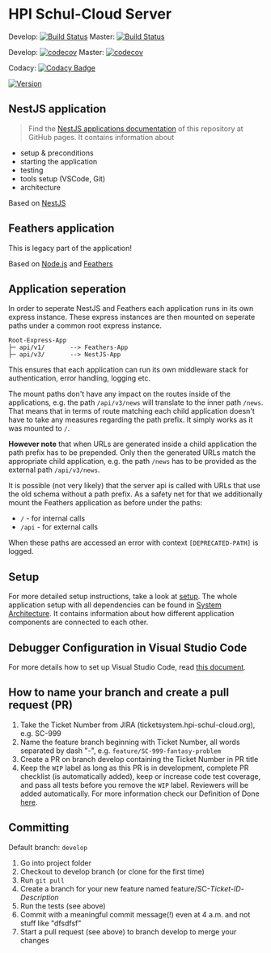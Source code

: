 # HPI Schul-Cloud Server

Develop: [![Build Status](https://travis-ci.com/hpi-schul-cloud/schulcloud-server.svg?branch=develop)](https://travis-ci.com/hpi-schul-cloud/schulcloud-server)
Master: [![Build Status](https://travis-ci.com/hpi-schul-cloud/schulcloud-server.svg?branch=master)](https://travis-ci.com/hpi-schul-cloud/schulcloud-server)

Develop: [![codecov](https://codecov.io/gh/hpi-schul-cloud/schulcloud-server/branch/develop/graph/badge.svg)](https://codecov.io/gh/hpi-schul-cloud/schulcloud-server/branch/develop)
Master: [![codecov](https://codecov.io/gh/hpi-schul-cloud/schulcloud-server/branch/master/graph/badge.svg)](https://codecov.io/gh/hpi-schul-cloud/schulcloud-server)

Codacy: [![Codacy Badge](https://app.codacy.com/project/badge/Grade/c1d53a69d04346fb867f9360b1679422)](https://www.codacy.com/gh/hpi-schul-cloud/schulcloud-server/dashboard?utm_source=github.com&amp;utm_medium=referral&amp;utm_content=hpi-schul-cloud/schulcloud-server&amp;utm_campaign=Badge_Grade)

[![Version](https://img.shields.io/github/release/hpi-schul-cloud/schulcloud-server.svg)](https://github.com/schulcloud/hpi-schul-cloud/releases)

## NestJS application

> Find the [NestJS applications documentation](https://hpi-schul-cloud.github.io/schulcloud-server/additional-documentation/nestjs-application.html) of this repository at GitHub pages. It contains information about

- setup & preconditions
- starting the application
- testing
- tools setup (VSCode, Git)
- architecture

Based on [NestJS](https://docs.nestjs.com/)

## Feathers application

This is legacy part of the application!

Based on [Node.js](https://nodejs.org/en/) and [Feathers](https://feathersjs.com/)

## Application seperation

In order to seperate NestJS and Feathers each application runs in its own express instance. These express instances are then mounted on seperate paths under a common root express instance.

```
Root-Express-App 
├─ api/v1/       --> Feathers-App
├─ api/v3/       --> NestJS-App
```

This ensures that each application can run its own middleware stack for authentication, error handling, logging etc.

The mount paths don't have any impact on the routes inside of the applications, e.g. the path `/api/v3/news` will translate to the inner path `/news`. That means that in terms of route matching each child application doesn't have to take any measures regarding the path prefix. It simply works as it was mounted to `/`.

**However note** that when URLs are generated inside a child application the path prefix has to be prepended. Only then the generated URLs match the appropriate child application, e.g. the path `/news` has to be provided as the external path `/api/v3/news`.

It is possible (not very likely) that the server api is called with URLs that use the old schema without a path prefix. As a safety net for that we additionally mount the Feathers application as before under the paths:

- `/` - for internal calls
- `/api` - for external calls

When these paths are accessed an error with context `[DEPRECATED-PATH]` is logged.

## Setup

For more detailed setup instructions, take a look at [setup](https://docs.hpi-schul-cloud.org/display/SCDOK/Setup).
The whole application setup with all dependencies can be found in [System Architecture](https://docs.hpi-schul-cloud.org/display/TSC/System+Architecture). It contains information about how different application components are connected to each other.

## Debugger Configuration in Visual Studio Code

For more details how to set up Visual Studio Code, read [this document](https://docs.hpi-schul-cloud.org/display/SCDOK/Visual+Studio+Code).

## How to name your branch and create a pull request (PR)

1. Take the Ticket Number from JIRA (ticketsystem.hpi-schul-cloud.org), e.g. SC-999
2. Name the feature branch beginning with Ticket Number, all words separated by dash "-", e.g. `feature/SC-999-fantasy-problem`
3. Create a PR on branch develop containing the Ticket Number in PR title
4. Keep the `WIP` label as long as this PR is in development, complete PR checklist (is automatically added), keep or increase code test coverage, and pass all tests before you remove the `WIP` label. Reviewers will be added automatically. For more information check our Definition of Done [here](https://docs.hpi-schul-cloud.org/pages/viewpage.action?pageId=92831762).

## Committing

Default branch: `develop`

1. Go into project folder
2. Checkout to develop branch (or clone for the first time)
3. Run `git pull`
4. Create a branch for your new feature named feature/SC-*Ticket-ID*-*Description*
5. Run the tests (see above)
6. Commit with a meaningful commit message(!) even at 4 a.m. and not stuff like "dfsdfsf"
7. Start a pull request (see above) to branch develop to merge your changes
